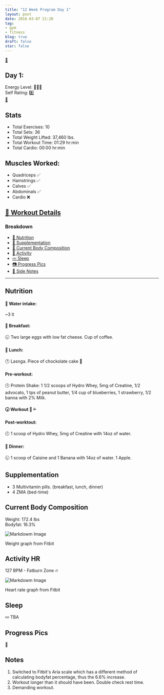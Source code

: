 ```yaml
---
title: "12 Week Program Day 1"
layout: post
date: 2016-03-07 21:20
tag:
- gym
- fitness
blog: true
draft: false
star: false
---
```

[:muscle:](http://bodyspace.bodybuilding.com/brenodamata/) <br>

## Day 1:

Energy Level: :battery::battery::battery: <br>
Self Rating: :eight: <br>
[:running:](https://www.fitbit.com/user/3WJZ2S)

## Stats
 
 * Total Exercises: 10
 * Total Sets: 36
 * Total Weight Lifted: 37,460 lbs.
 * Total Workout Time: 01:29 hr:min
 * Total Cardio: 00:00 hr:min


## Muscles Worked: 

 * Quadriceps   :white_check_mark:
 * Hamstrings   :white_check_mark:
 * Calves       :white_check_mark:
 * Abdominals   :white_check_mark:
 * Cardio       :x:

## [:muscle: Workout Details](http://bodyspace.bodybuilding.com/workouts/viewworkoutlog/brenodamata/56de13ad0cf254b2d6541cd2)

### Breakdown
- [:meat_on_bone: Nutrition](#nutrition)
- [:pill: Supplementation](#supplementation)
- [:muscle: Current Body Composition](#current-body-composition)
- [:heartbeat: Activity](#activity-hr)
- [:zzz: Sleep](#sleep)
- [:camera: Progress Pics](#progress-pics)
- [:pencil: Side Notes](#notes)

---

## Nutrition

#### :ocean: Water intake:
~3 lt 

#### :egg: Breakfast:
:clock930: Two large eggs with low fat cheese. Cup of coffee.

#### :poultry_leg: Lunch:
:clock1: Lasnga. Piece of chockolate cake :cake:

#### Pre-workout:
:clock4: Protein Shake: 1 1/2 scoops of Hydro Whey, 5mg of Creatine, 1/2 advocato, 1 tps of peanut butter, 1/4 cup of blueberries, 1 strawberry, 1/2 banna with 2% Milk.

#### :clock530: Workout :muscle: :sweat_drops: 

#### Post-worktout:
:clock7: 1 scoop of Hydro Whey, 5mg of Creatine with 14oz of water. 

#### :curry: Dinner:
:clock930: 1 scoop of Caisine and 1 Banana with 14oz of water. 1 Apple.

## Supplementation

* 3 Multivitamin pills. (breakfast, lunch, dinner)
* 4 ZMA (bed-time)

## Current Body Composition

Weight: 172.4 lbs <br>
Bodyfat: 16.3%

![Markdowm Image][weight]
<figcaption class="caption">Weight graph from Fitbit</figcaption>

## Activity HR

127 BPM - Fatburn Zone :fire:

![Markdowm Image][heart-rate]
<figcaption class="caption">Heart rate graph from Fitbit</figcaption>

## Sleep
:zzz: TBA

## Progress Pics

:no_entry_sign:

## Notes

1. Switched to Fitbit's Aria scale which has a different method of calculating bodyfat percentage, thus the 6.6% increase.
2. Workout longer than it should have been. Double check rest time.
3. Demanding workout.

[fitbit-profile]: www.fitbit.com/user/3WJZ2S
[weight]: https://ipfs.pics/ipfs/Qmc2UGFKA21U6oATLpvajBSiNQo7DZcproprrRkbXjFXaL
[lean-vs-fat]: https://ipfs.pics/ipfs/QmbcPCp9TTKmryfnviNfTyf2TeyFNFRUrxhzwMg8o7TfzQ
[heart-rate]: https://ipfs.pics/ipfs/Qmceq7u4kqAKyq5dzVchSPYcMJtFHWMJp7wkB6HYHWhS6Q
